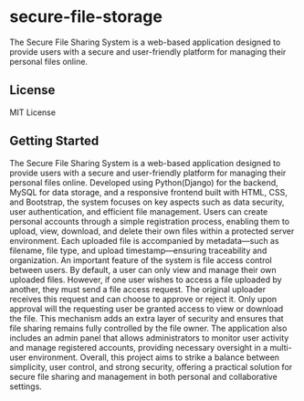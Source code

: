 # secure-file-storage
The Secure File Sharing System is a web-based application designed to provide users with a secure and user-friendly platform for managing their personal files online.
## License
MIT License
## Getting Started
The Secure File Sharing System is a web-based application designed to provide users with a secure and user-friendly platform for managing their personal files online. Developed using Python(Django) for the backend, MySQL for data storage, and a responsive frontend built with HTML, CSS, and Bootstrap, the system focuses on key aspects such as data security, user authentication, and efficient file management.
Users can create personal accounts through a simple registration process, enabling them to upload, view, download, and delete their own files within a protected server environment. Each uploaded file is accompanied by metadata—such as filename, file type, and upload timestamp—ensuring traceability and organization.
An important feature of the system is file access control between users. By default, a user can only view and manage their own uploaded files. However, if one user wishes to access a file uploaded by another, they must send a file access request. The original uploader receives this request and can choose to approve or reject it. Only upon approval will the requesting user be granted access to view or download the file. This mechanism adds an extra layer of security and ensures that file sharing remains fully controlled by the file owner.
The application also includes an admin panel that allows administrators to monitor user activity and manage registered accounts, providing necessary oversight in a multi-user environment.
Overall, this project aims to strike a balance between simplicity, user control, and strong security, offering a practical solution for secure file sharing and management in both personal and collaborative settings.

